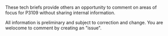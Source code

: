 These tech briefs provide others an opportunity to comment on areas of focus for P3109 without sharing internal information.

All information is preliminary and subject to correction and change. You are welocome to comment by creating an "issue".
